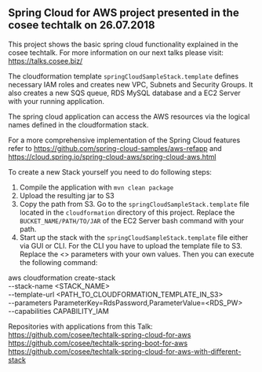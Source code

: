 ## Spring Cloud for AWS project presented in the cosee techtalk on 26.07.2018
This project shows the basic spring cloud functionality explained in the cosee techtalk. For more information on our next talks please visit: https://talks.cosee.biz/

The cloudformation template `springCloudSampleStack.template` defines necessary IAM roles and creates new VPC, Subnets and Security Groups.
It also creates a new SQS queue, RDS MySQL database and a EC2 Server with your running application.

The spring cloud application can access the AWS resources via the logical names defined in the cloudformation stack.

For a more comprehensive implementation of the Spring Cloud features refer to https://github.com/spring-cloud-samples/aws-refapp and https://cloud.spring.io/spring-cloud-aws/spring-cloud-aws.html

To create a new Stack yourself you need to do following steps:
1. Compile the application with `mvn clean package`
2. Upload the resulting jar to S3
3. Copy the path from S3. Go to the `springCloudSampleStack.template` file located in the `cloudformation` directory of this project. 
Replace the `BUCKET_NAME/PATH/TO/JAR` of the EC2 Server bash command with your path.
4. Start up the stack with the `springCloudSampleStack.template` file either via GUI or CLI.
For the CLI you have to upload the template file to S3. Replace the \<> parameters with your own values.
Then you can execute the following command:

aws cloudformation create-stack \
--stack-name \<STACK_NAME> \
--template-url \<PATH_TO_CLOUDFORMATION_TEMPLATE_IN_S3> \
--parameters ParameterKey=RdsPassword,ParameterValue=\<RDS_PW> \
--capabilities CAPABILITY_IAM



Repositories with applications from this Talk:
https://github.com/cosee/techtalk-spring-cloud-for-aws
https://github.com/cosee/techtalk-spring-boot-for-aws
https://github.com/cosee/techtalk-spring-cloud-for-aws-with-different-stack
